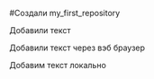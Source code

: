 #Создали my_first_repository

Добавили текст

Добавили текст через вэб браузер

Добавим текст локально